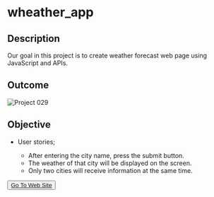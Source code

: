 # wheather_app

## Description

Our goal in this project is to create weather forecast web page using JavaScript and APIs.

## Outcome

![Project 029](./weather_app.gif)

## Objective

-  User stories;

    - After entering the city name, press the submit button.
    - The weather of that city will be displayed on the screen.
    - Only two cities will receive information at the same time.
    


<button><a href="https://muratbzc.github.io/wheather_app/">Go To Web Site</a></button>
